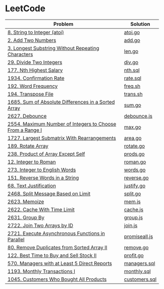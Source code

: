 # LeetCode

| Problem                                                                                                                                        | Solution                                                                              |
| ---------------------------------------------------------------------------------------------------------------------------------------------- | ------------------------------------------------------------------------------------- |
| [8. String to Integer (atoi)](https://leetcode.com/problems/string-to-integer-atoi)                                                            | [atoi.go](./problems//string-to-integer-atoi/atoi.go)                                 |
| [2. Add Two Numbers](https://leetcode.com/problems/add-two-numbers)                                                                            | [add.go](./problems//add-two-numbers/add.go)                                          |
| [3. Longest Substring Without Repeating Characters](https://leetcode.com/problems/longest-substring-without-repeating-characters)              | [len.go](./problems//longest-substring-without-repeating-characters/len.go)           |
| [29. Divide Two Integers](https://leetcode.com/problems/divide-two-integers)                                                                   | [div.go](./problems//divide-two-integers/div.go)                                      |
| [177. Nth Highest Salary](https://leetcode.com/problems/nth-highest-salary)                                                                    | [nth.sql](./problems//nth-highest-salary/nth.sql)                                     |
| [1934. Confirmation Rate](https://leetcode.com/problems/confirmation-rate)                                                                     | [rate.sql](./problems//confirmation-rate/rate.sql)                                    |
| [192. Word Frequency](https://leetcode.com/problems/word-frequency)                                                                            | [freq.sh](./problems//word-frequency/freq.sh)                                         |
| [194. Transpose File](https://leetcode.com/problems/transpose-file)                                                                            | [trans.sh](./problems//transpose-file/trans.sh)                                       |
| [1685. Sum of Absolute Differences in a Sorted Array](https://leetcode.com/problems/sum-of-absolute-differences-in-a-sorted-array)             | [sum.go](./problems//sum-of-absolute-differences-in-a-sorted-array/sum.go)            |
| [2627. Debounce](https://leetcode.com/problems/debounce)                                                                                       | [debounce.js](./problems//debounce/debounce.js)                                       |
| [2554. Maximum Number of Integers to Choose From a Range I](https://leetcode.com/problems/maximum-number-of-integers-to-choose-from-a-range-i) | [max.go](./problems//maximum-number-of-integers-to-choose-from-a-range-i/max.go)      |
| [1727. Largest Submatrix With Rearrangements](https://leetcode.com/problems/largest-submatrix-with-rearrangements)                             | [area.go](./problems//largest-submatrix-with-rearrangements/area.go)                  |
| [189. Rotate Array](https://leetcode.com/problems/rotate-array)                                                                                | [rotate.go](./problems//rotate-array/rotate.go)                                       |
| [238. Product of Array Except Self](https://leetcode.com/problems/product-of-array-except-self)                                                | [prods.go](./problems//product-of-array-except-self/prods.go)                         |
| [12. Integer to Roman](https://leetcode.com/problems/integer-to-roman)                                                                         | [roman.go](./problems//integer-to-roman/roman.go)                                     |
| [273. Integer to English Words](https://leetcode.com/problems/integer-to-english-words)                                                        | [words.go](./problems//integer-to-english-words/words.go)                             |
| [151. Reverse Words in a String](https://leetcode.com/problems/reverse-words-in-a-string)                                                      | [reverse.go](./problems//reverse-words-in-a-string/reverse.go)                        |
| [68. Text Justification](https://leetcode.com/problems/text-justification)                                                                     | [justify.go](./problems//text-justification/justify.go)                               |
| [2468. Split Message Based on Limit](leetcode.com/problems/split-message-based-on-limit)                                                       | [split.go](./problems//split-message-based-on-limit/split.go)                         |
| [2623. Memoize](https://leetcode.com/problems/memoize)                                                                                         | [mem.js](./problems//memoize/mem.js)                                                  |
| [2622. Cache With Time Limit](https://leetcode.com/problems/cache-with-time-limit)                                                             | [cache.js](./problems//cache-with-time-limit/cache.js)                                |
| [2631. Group By](https://leetcode.com/problems/group-by)                                                                                       | [group.js](./problems//group-by/group.js)                                             |
| [2722. Join Two Arrays by ID](https://leetcode.com/problems/join-two-arrays-by-id)                                                             | [join.js](./problems//join-two-arrays-by-id/join.js)                                  |
| [2721. Execute Asynchronous Functions in Parallel](https://leetcode.com/problems/execute-asynchronous-functions-in-parallel)                   | [promiseall.js](./problems//execute-asynchronous-functions-in-parallel/promiseall.js) |
| [80. Remove Duplicates from Sorted Array II](https://leetcode.com/problems/remove-duplicates-from-sorted-array-ii)                             | [remove.go](./problems//remove-duplicates-from-sorted-array-ii/remove.go)             |
| [122. Best Time to Buy and Sell Stock II](https://leetcode.com/problems/best-time-to-buy-and-sell-stock-ii)                                    | [profit.go](./problems//best-time-to-buy-and-sell-stock-ii/profit.go)                 |
| [570. Managers with at Least 5 Direct Reports](https://leetcode.com/problems/managers-with-at-least-5-direct-reports)                          | [managers.sql](./problems//managers-with-at-least-5-direct-reports/manager.sql)       |
| [1193. Monthly Transactions I](https://leetcode.com/problems/monthly-transactions-i)                                                           | [monthly.sql](./problems//monthly-transactions-i/monthly.sql)                         |
| [1045. Customers Who Bought All Products](https://leetcode.com/problems/customers-who-bought-all-products)                                     | [customers.sql](./problems//customers-who-bought-all-products/customers.sql)          |
